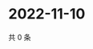 # 2022-11-10

共 0 条

<!-- BEGIN WEIBO -->
<!-- 最后更新时间 Thu Nov 10 2022 07:19:38 GMT+0800 (China Standard Time) -->

<!-- END WEIBO -->
